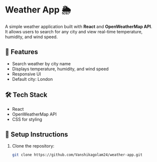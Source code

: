 # Weather App 🌦️

A simple weather application built with **React** and **OpenWeatherMap API**.  
It allows users to search for any city and view real-time temperature, humidity, and wind speed.

## 🚀 Features
- Search weather by city name
- Displays temperature, humidity, and wind speed
- Responsive UI
- Default city: London

## 🛠 Tech Stack
- React
- OpenWeatherMap API
- CSS for styling

## 🔧 Setup Instructions
1. Clone the repository:
   ```bash
   git clone https://github.com/Vanshikagolam24/weather-app.git
